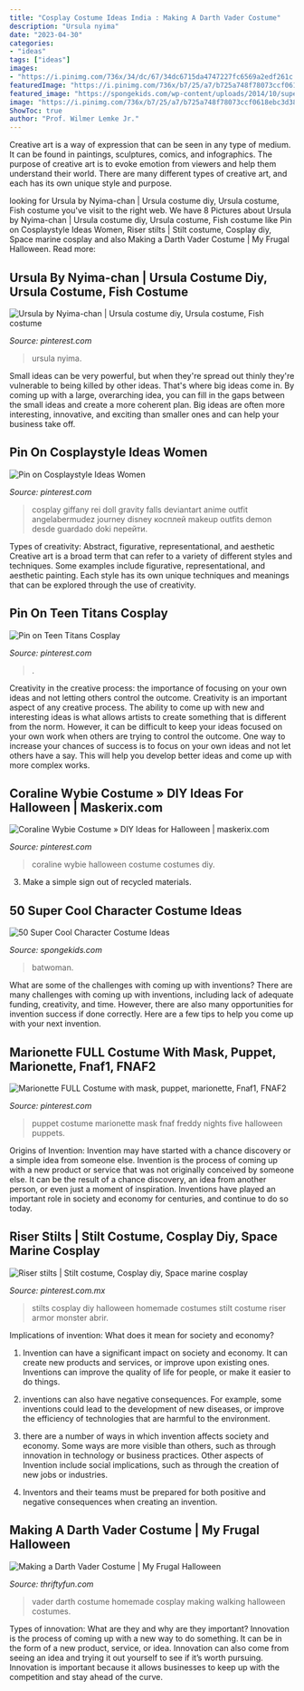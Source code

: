 ```yaml
---
title: "Cosplay Costume Ideas India : Making A Darth Vader Costume"
description: "Ursula nyima"
date: "2023-04-30"
categories:
- "ideas"
tags: ["ideas"]
images:
- "https://i.pinimg.com/736x/34/dc/67/34dc6715da4747227fc6569a2edf261c.jpg"
featuredImage: "https://i.pinimg.com/736x/b7/25/a7/b725a748f78073ccf0618ebc3d3808a9.jpg"
featured_image: "https://spongekids.com/wp-content/uploads/2014/10/super-cool-costume-ideas/30-batwoman-costume.jpg"
image: "https://i.pinimg.com/736x/b7/25/a7/b725a748f78073ccf0618ebc3d3808a9.jpg"
ShowToc: true
author: "Prof. Wilmer Lemke Jr."
---
```



Creative art is a way of expression that can be seen in any type of medium. It can be found in paintings, sculptures, comics, and infographics. The purpose of creative art is to evoke emotion from viewers and help them understand their world. There are many different types of creative art, and each has its own unique style and purpose.

	

		
looking for Ursula by Nyima-chan | Ursula costume diy, Ursula costume, Fish costume you've visit to the right web. We have 8 Pictures about Ursula by Nyima-chan | Ursula costume diy, Ursula costume, Fish costume like Pin on Cosplaystyle Ideas Women, Riser stilts | Stilt costume, Cosplay diy, Space marine cosplay and also Making a Darth Vader Costume | My Frugal Halloween. Read more:
		
    
## Ursula By Nyima-chan | Ursula Costume Diy, Ursula Costume, Fish Costume

<img loading=lazy src="https://i.pinimg.com/736x/48/5b/ba/485bba553ee784aef8c31cc66e9b998e.jpg" onerror="this.onerror=null;this.src='https://tse4.mm.bing.net/th?id=OIP.wG1vgNY1OvLoIxMT8JUzIQHaJ3&amp;pid=15.1';" alt="Ursula by Nyima-chan | Ursula costume diy, Ursula costume, Fish costume">

_Source: pinterest.com_

>ursula nyima. 

	

Small ideas can be very powerful, but when they're spread out thinly they're vulnerable to being killed by other ideas. That's where big ideas come in. By coming up with a large, overarching idea, you can fill in the gaps between the small ideas and create a more coherent plan. Big ideas are often more interesting, innovative, and exciting than smaller ones and can help your business take off.

    
## Pin On Cosplaystyle Ideas Women

<img loading=lazy src="https://i.pinimg.com/736x/34/dc/67/34dc6715da4747227fc6569a2edf261c.jpg" onerror="this.onerror=null;this.src='https://tse4.mm.bing.net/th?id=OIP.I7MK_5801fZdWnIT4-Xo1QHaLH&amp;pid=15.1';" alt="Pin on Cosplaystyle Ideas Women">

_Source: pinterest.com_

>cosplay giffany rei doll gravity falls deviantart anime outfit angelabermudez journey disney косплей makeup outfits demon desde guardado doki перейти. 

	

Types of creativity: Abstract, figurative, representational, and aesthetic
Creative art is a broad term that can refer to a variety of different styles and techniques. Some examples include figurative, representational, and aesthetic painting. Each style has its own unique techniques and meanings that can be explored through the use of creativity.

    
## Pin On Teen Titans Cosplay

<img loading=lazy src="https://i.pinimg.com/736x/cb/08/0d/cb080d90422c250080b7befe68154700.jpg" onerror="this.onerror=null;this.src='https://tse3.mm.bing.net/th?id=OIP.KpRj3yaM99JiyJzQ5uM54QHaK-&amp;pid=15.1';" alt="Pin on Teen Titans Cosplay">

_Source: pinterest.com_

>. 

	

Creativity in the creative process: the importance of focusing on your own ideas and not letting others control the outcome.
Creativity is an important aspect of any creative process. The ability to come up with new and interesting ideas is what allows artists to create something that is different from the norm. However, it can be difficult to keep your ideas focused on your own work when others are trying to control the outcome. One way to increase your chances of success is to focus on your own ideas and not let others have a say. This will help you develop better ideas and come up with more complex works.

    
## Coraline Wybie Costume » DIY Ideas For Halloween | Maskerix.com

<img loading=lazy src="https://i.pinimg.com/736x/81/9b/93/819b93617d202a055d3a755479803e8e.jpg" onerror="this.onerror=null;this.src='https://tse3.mm.bing.net/th?id=OIP.6n-UA41EUHgnXwxDPyyYmwAAAA&amp;pid=15.1';" alt="Coraline Wybie Costume » DIY Ideas for Halloween | maskerix.com">

_Source: pinterest.com_

>coraline wybie halloween costume costumes diy. 

	

3. Make a simple sign out of recycled materials.

    
## 50 Super Cool Character Costume Ideas

<img loading=lazy src="https://spongekids.com/wp-content/uploads/2014/10/super-cool-costume-ideas/30-batwoman-costume.jpg" onerror="this.onerror=null;this.src='https://tse3.mm.bing.net/th?id=OIP.OKnekT2OwZNeOfSmlhvEAAHaLI&amp;pid=15.1';" alt="50 Super Cool Character Costume Ideas">

_Source: spongekids.com_

>batwoman. 

	

What are some of the challenges with coming up with inventions?
There are many challenges with coming up with inventions, including lack of adequate funding, creativity, and time. However, there are also many opportunities for invention success if done correctly. Here are a few tips to help you come up with your next invention.

    
## Marionette FULL Costume With Mask, Puppet, Marionette, Fnaf1, FNAF2

<img loading=lazy src="https://i.pinimg.com/736x/b7/25/a7/b725a748f78073ccf0618ebc3d3808a9.jpg" onerror="this.onerror=null;this.src='https://tse1.mm.bing.net/th?id=OIP.nPcoY4Ps5NZDIz2FlB7xsgHaJ3&amp;pid=15.1';" alt="Marionette FULL Costume with mask, puppet, marionette, Fnaf1, FNAF2">

_Source: pinterest.com_

>puppet costume marionette mask fnaf freddy nights five halloween puppets. 

	

Origins of Invention: Invention may have started with a chance discovery or a simple idea from someone else.
Invention is the process of coming up with a new product or service that was not originally conceived by someone else. It can be the result of a chance discovery, an idea from another person, or even just a moment of inspiration. Inventions have played an important role in society and economy for centuries, and continue to do so today.

    
## Riser Stilts | Stilt Costume, Cosplay Diy, Space Marine Cosplay

<img loading=lazy src="https://i.pinimg.com/736x/cf/17/10/cf17107bc5520d3343b88a6100c03ecb.jpg" onerror="this.onerror=null;this.src='https://tse2.mm.bing.net/th?id=OIP.R-OJ4u6_hQ9jF_YX9YQHQAHaJ4&amp;pid=15.1';" alt="Riser stilts | Stilt costume, Cosplay diy, Space marine cosplay">

_Source: pinterest.com.mx_

>stilts cosplay diy halloween homemade costumes stilt costume riser armor monster abrir. 

	

Implications of invention: What does it mean for society and economy?
1. Invention can have a significant impact on society and economy. It can create new products and services, or improve upon existing ones. Inventions can improve the quality of life for people, or make it easier to do things.
2. inventions can also have negative consequences. For example, some inventions could lead to the development of new diseases, or improve the efficiency of technologies that are harmful to the environment.

3. there are a number of ways in which invention affects society and economy. Some ways are more visible than others, such as through innovation in technology or business practices. Other aspects of Invention include social implications, such as through the creation of new jobs or industries.

4. Inventors and their teams must be prepared for both positive and negative consequences when creating an invention.

    
## Making A Darth Vader Costume | My Frugal Halloween

<img loading=lazy src="https://img.thrfun.com/img/005/152/darth_vader_x.jpg" onerror="this.onerror=null;this.src='https://tse1.mm.bing.net/th?id=OIP.ThLLWg75tG6PtTzuPaH17AHaLG&amp;pid=15.1';" alt="Making a Darth Vader Costume | My Frugal Halloween">

_Source: thriftyfun.com_

>vader darth costume homemade cosplay making walking halloween costumes. 

	

Types of innovation: What are they and why are they important?
Innovation is the process of coming up with a new way to do something. It can be in the form of a new product, service, or idea. Innovation can also come from seeing an idea and trying it out yourself to see if it’s worth pursuing. Innovation is important because it allows businesses to keep up with the competition and stay ahead of the curve.

